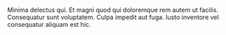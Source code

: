 Minima delectus qui.
Et magni quod qui doloremque rem autem ut facilis.
Consequatur sunt voluptatem.
Culpa impedit aut fuga.
Iusto inventore vel consequatur aliquam est hic.